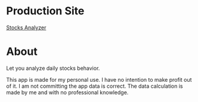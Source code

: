 # Production Site

[Stocks Analyzer](https://shts86.github.io/stocks-analyzer)

# About

Let you analyze daily stocks behavior.

This app is made for my personal use. I have no intention to make
profit out of it. I am not committing the app data is correct. The
data calculation is made by me and with no professional knowledge.
